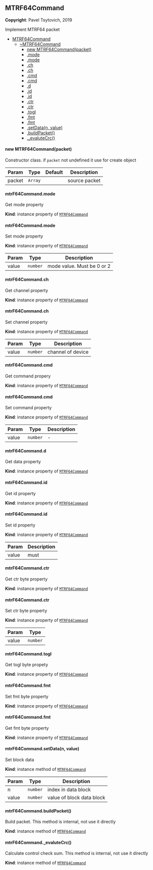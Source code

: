 <a name="module_MTRF64Command"></a>

## MTRF64Command
**Copyright**: Pavel Tsytovich, 2019

Implement MTRF64 packet  

* [MTRF64Command](#module_MTRF64Command)
    * [~MTRF64Command](#module_MTRF64Command..MTRF64Command)
        * [new MTRF64Command(packet)](#new_module_MTRF64Command..MTRF64Command_new)
        * [.mode](#module_MTRF64Command..MTRF64Command+mode)
        * [.mode](#module_MTRF64Command..MTRF64Command+mode)
        * [.ch](#module_MTRF64Command..MTRF64Command+ch)
        * [.ch](#module_MTRF64Command..MTRF64Command+ch)
        * [.cmd](#module_MTRF64Command..MTRF64Command+cmd)
        * [.cmd](#module_MTRF64Command..MTRF64Command+cmd)
        * [.d](#module_MTRF64Command..MTRF64Command+d)
        * [.id](#module_MTRF64Command..MTRF64Command+id)
        * [.id](#module_MTRF64Command..MTRF64Command+id)
        * [.ctr](#module_MTRF64Command..MTRF64Command+ctr)
        * [.ctr](#module_MTRF64Command..MTRF64Command+ctr)
        * [.togl](#module_MTRF64Command..MTRF64Command+togl)
        * [.fmt](#module_MTRF64Command..MTRF64Command+fmt)
        * [.fmt](#module_MTRF64Command..MTRF64Command+fmt)
        * [.setData(n, value)](#module_MTRF64Command..MTRF64Command+setData)
        * [.buildPacket()](#module_MTRF64Command..MTRF64Command+buildPacket)
        * [._evaluteCrc()](#module_MTRF64Command..MTRF64Command+_evaluteCrc)

<a name="module_MTRF64Command..MTRF64Command"></a>


#### new MTRF64Command(packet)
Constructor class. if `packet` not undefined it use for create object


| Param | Type | Default | Description |
| --- | --- | --- | --- |
| packet | <code>Array</code> | <code></code> | source packet |

<a name="module_MTRF64Command..MTRF64Command+mode"></a>

#### mtrF64Command.mode
Get mode property

**Kind**: instance property of [<code>MTRF64Command</code>](#module_MTRF64Command..MTRF64Command)  
<a name="module_MTRF64Command..MTRF64Command+mode"></a>

#### mtrF64Command.mode
Set mode property

**Kind**: instance property of [<code>MTRF64Command</code>](#module_MTRF64Command..MTRF64Command)  

| Param | Type | Description |
| --- | --- | --- |
| value | <code>number</code> | mode value. Must be 0 or 2 |

<a name="module_MTRF64Command..MTRF64Command+ch"></a>

#### mtrF64Command.ch
Get channel property

**Kind**: instance property of [<code>MTRF64Command</code>](#module_MTRF64Command..MTRF64Command)  
<a name="module_MTRF64Command..MTRF64Command+ch"></a>

#### mtrF64Command.ch
Set channel property

**Kind**: instance property of [<code>MTRF64Command</code>](#module_MTRF64Command..MTRF64Command)  

| Param | Type | Description |
| --- | --- | --- |
| value | <code>number</code> | channel of device |

<a name="module_MTRF64Command..MTRF64Command+cmd"></a>

#### mtrF64Command.cmd
Get command propery

**Kind**: instance property of [<code>MTRF64Command</code>](#module_MTRF64Command..MTRF64Command)  
<a name="module_MTRF64Command..MTRF64Command+cmd"></a>

#### mtrF64Command.cmd
Set command property

**Kind**: instance property of [<code>MTRF64Command</code>](#module_MTRF64Command..MTRF64Command)  

| Param | Type | Description |
| --- | --- | --- |
| value | <code>number</code> | - |

<a name="module_MTRF64Command..MTRF64Command+d"></a>

#### mtrF64Command.d
Get data property

**Kind**: instance property of [<code>MTRF64Command</code>](#module_MTRF64Command..MTRF64Command)  
<a name="module_MTRF64Command..MTRF64Command+id"></a>

#### mtrF64Command.id
Get id property

**Kind**: instance property of [<code>MTRF64Command</code>](#module_MTRF64Command..MTRF64Command)  
<a name="module_MTRF64Command..MTRF64Command+id"></a>

#### mtrF64Command.id
Set id property

**Kind**: instance property of [<code>MTRF64Command</code>](#module_MTRF64Command..MTRF64Command)  

| Param | Description |
| --- | --- |
| value | must |

<a name="module_MTRF64Command..MTRF64Command+ctr"></a>

#### mtrF64Command.ctr
Get ctr byte property

**Kind**: instance property of [<code>MTRF64Command</code>](#module_MTRF64Command..MTRF64Command)  
<a name="module_MTRF64Command..MTRF64Command+ctr"></a>

#### mtrF64Command.ctr
Set ctr byte property

**Kind**: instance property of [<code>MTRF64Command</code>](#module_MTRF64Command..MTRF64Command)  

| Param | Type |
| --- | --- |
| value | <code>number</code> | 

<a name="module_MTRF64Command..MTRF64Command+togl"></a>

#### mtrF64Command.togl
Get togl byte propety

**Kind**: instance property of [<code>MTRF64Command</code>](#module_MTRF64Command..MTRF64Command)  
<a name="module_MTRF64Command..MTRF64Command+fmt"></a>

#### mtrF64Command.fmt
Set fmt byte property

**Kind**: instance property of [<code>MTRF64Command</code>](#module_MTRF64Command..MTRF64Command)  
<a name="module_MTRF64Command..MTRF64Command+fmt"></a>

#### mtrF64Command.fmt
Get fmt byte property

**Kind**: instance property of [<code>MTRF64Command</code>](#module_MTRF64Command..MTRF64Command)  
<a name="module_MTRF64Command..MTRF64Command+setData"></a>

#### mtrF64Command.setData(n, value)
Set block data

**Kind**: instance method of [<code>MTRF64Command</code>](#module_MTRF64Command..MTRF64Command)  

| Param | Type | Description |
| --- | --- | --- |
| n | <code>number</code> | index in data block |
| value | <code>number</code> | value of block data block |

<a name="module_MTRF64Command..MTRF64Command+buildPacket"></a>

#### mtrF64Command.buildPacket()
Build packet. This method is internal, not use it directly

**Kind**: instance method of [<code>MTRF64Command</code>](#module_MTRF64Command..MTRF64Command)  
<a name="module_MTRF64Command..MTRF64Command+_evaluteCrc"></a>

#### mtrF64Command.\_evaluteCrc()
Calculate control check sum. This method is internal, not use it directly

**Kind**: instance method of [<code>MTRF64Command</code>](#module_MTRF64Command..MTRF64Command)  
